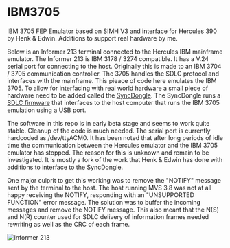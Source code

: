 # IBM3705
IBM 3705 FEP Emulator based on SIMH V3 and interface for Hercules 390 by Henk & Edwin.
Additions to support real hardware by me.

Below is an Informer 213 terminal connected to the Hercules IBM mainframe emulator. The Informer 213 is IBM 3178 / 3274 compatible. It has a V.24 serial port for connecting to the host. Originally this is made to an IBM 3704 / 3705 communication controller. The 3705 handles the SDLC protocol and interfaces with the mainframe. This pieace of code here emulates the IBM 3705. To allow for interfacing with real world hardware a small piece of hardware need to be added called the [SyncDongle](https://github.com/MattisLind/alfaskop_emu/tree/master/hardware/SyncDongle). The SyncDongle runs a [SDLC firmware](https://github.com/MattisLind/alfaskop_emu/tree/master/Utils/SDLCBridge) that interfaces to the host computer that runs the IBM 3705 emulation using a USB port.

The software in this repo is in early beta stage and seems to work quite stable. Cleanup of the code is much needed. The serial port is currently hardcoded as /dev/ttyACM0. It has been noted that after long periods of idle time the communication between the Hercules emulator and the IBM 3705 emulator has stopped. The reason for this is unknown and remain to be investigated. It is mostly a fork of the work that Henk & Edwin has done with additions to interface to the SyncDongle.

One major culprit to get this working was to remove the "NOTIFY" message sent by the terminal to the host. The host running MVS 3.8 was not at all happy receiving the NOTIFY, responding with an "UNSUPPORTED FUNCTION" error message. The solution was to buffer the incoming messages and remove the NOTIFY message. This also meant that the N(S) and N(R) counter used for SDLC delivery of information frames needed rewriting as well as the CRC of each frame.


![Informer 213](https://i.imgur.com/pRhDuGn.jpg)



